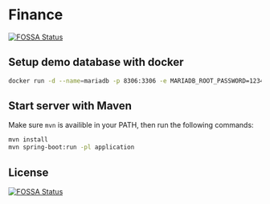 # Finance
[![FOSSA Status](https://app.fossa.com/api/projects/git%2Bgithub.com%2FBU01-Intern%2Ffinance-server.svg?type=shield)](https://app.fossa.com/projects/git%2Bgithub.com%2FBU01-Intern%2Ffinance-server?ref=badge_shield)


## Setup demo database with docker

```bash
docker run -d --name=mariadb -p 8306:3306 -e MARIADB_ROOT_PASSWORD=123456 -e MARIADB_DATABASE=finance-demo mariadb/server
```

## Start server with Maven

Make sure `mvn` is availible in your PATH, then run the following commands:

```bash
mvn install
mvn spring-boot:run -pl application
```


## License
[![FOSSA Status](https://app.fossa.com/api/projects/git%2Bgithub.com%2FBU01-Intern%2Ffinance-server.svg?type=large)](https://app.fossa.com/projects/git%2Bgithub.com%2FBU01-Intern%2Ffinance-server?ref=badge_large)